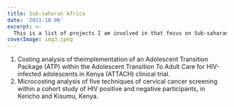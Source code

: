 ```yaml
---
title: Sub-saharan Africa
date: '2021-10-06'
excerpt: >- 
  This is a list of projects I am involved in that focus on Sub-saharan Africa.
coverImage: img3.jpeg
---
```

1.  Costing analysis of theimplementation of an Adolescent Transition Package (ATP) within the Adolescent Transition To Adult Care for HIV-infected adolescents in Kenya (ATTACH) clinical trial.
2.  Microcosting analysis of five techniques of cervical cancer screening within a cohort study of HIV positive and negative participants, in Kericho and Kisumu, Kenya.